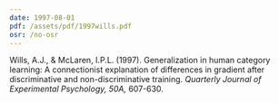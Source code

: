 ```yaml
---
date: 1997-08-01
pdf: /assets/pdf/1997wills.pdf
osr: /no-osr
---
```


Wills, A.J., & McLaren, I.P.L. (1997). Generalization in human category learning: A connectionist explanation of differences in gradient after discriminative and non-discriminative training. _Quarterly Journal of Experimental Psychology, 50A,_ 607-630. 

